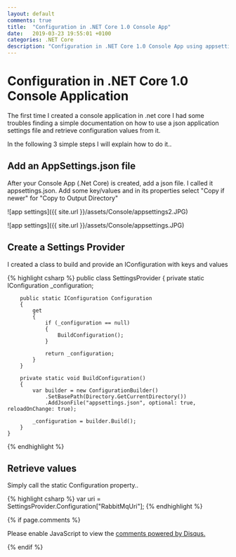 ```yaml
---
layout: default
comments: true
title:  "Configuration in .NET Core 1.0 Console App"
date:   2019-03-23 19:55:01 +0100
categories: .NET Core
description: "Configuration in .NET Core 1.0 Console App using appsettings.json"
---
```

# [](#header-1) Configuration in .NET Core 1.0 Console Application

The first time I created a console application in .net core I had some troubles finding a simple documentation on how to use a json application settings file and retrieve configuration values from it.

In the following 3 simple steps I will explain how to do it..

## [](#header-3) Add an AppSettings.json file

After your Console App (.Net Core) is created, add a json file. I called it appsettings.json. Add some key/values and in its properties select "Copy if newer" for "Copy to Output Directory"

![app settings]({{ site.url }}/assets/Console/appsettings2.JPG)

![app settings]({{ site.url }}/assets/Console/appsettings.JPG)

## [](#header-3) Create a Settings Provider 

I created a class to build and provide an IConfiguration with keys and values

{% highlight csharp %}
    public class SettingsProvider
    {
        private static IConfiguration _configuration;

        public static IConfiguration Configuration
        {
            get
            {
                if (_configuration == null)
                {
                    BuildConfiguration();
                }

                return _configuration;
            }
        }

        private static void BuildConfiguration()
        {
            var builder = new ConfigurationBuilder()
                .SetBasePath(Directory.GetCurrentDirectory())
                .AddJsonFile("appsettings.json", optional: true, reloadOnChange: true);

            _configuration = builder.Build();
        }
    }
{% endhighlight %}

## [](#header-3) Retrieve values

Simply call the static Configuration property..

{% highlight csharp %}
var uri = SettingsProvider.Configuration["RabbitMqUri"];
{% endhighlight %}
 

{% if page.comments %}

<div id="disqus_thread"></div>
<script>

/**
*  RECOMMENDED CONFIGURATION VARIABLES: EDIT AND UNCOMMENT THE SECTION BELOW TO INSERT DYNAMIC VALUES FROM YOUR PLATFORM OR CMS.
*  LEARN WHY DEFINING THESE VARIABLES IS IMPORTANT: https://disqus.com/admin/universalcode/#configuration-variables*/

var disqus_config = function () {
this.page.url = 'https://maciti.github.io/.net/core/2019/03/23/Configuration-Settings-Net-Core-Console.html';  // Replace PAGE_URL with your page's canonical URL variable
this.page.identifier = '2019-03-23-Configuration-Settings-Net-Core-Console'; // Replace PAGE_IDENTIFIER with your page's unique identifier variable
};

(function() { // DON'T EDIT BELOW THIS LINE
var d = document, s = d.createElement('script');
s.src = 'https://maciti-github-io.disqus.com/embed.js';
s.setAttribute('data-timestamp', +new Date());
(d.head || d.body).appendChild(s);
})();
</script>
<noscript>Please enable JavaScript to view the <a href="https://disqus.com/?ref_noscript">comments powered by Disqus.</a></noscript>
  
{% endif %}
